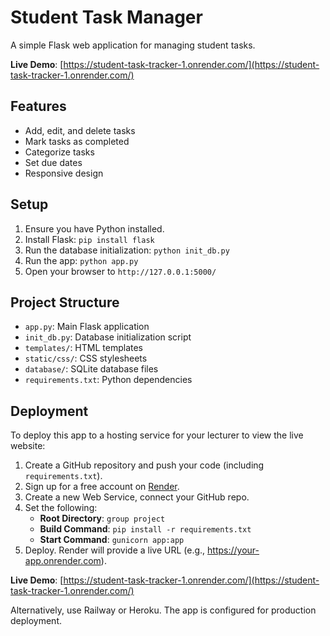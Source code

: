 # Student Task Manager

A simple Flask web application for managing student tasks.

**Live Demo**: [https://student-task-tracker-1.onrender.com/](https://student-task-tracker-1.onrender.com/)

## Features

- Add, edit, and delete tasks
- Mark tasks as completed
- Categorize tasks
- Set due dates
- Responsive design

## Setup

1. Ensure you have Python installed.
2. Install Flask: `pip install flask`
3. Run the database initialization: `python init_db.py`
4. Run the app: `python app.py`
5. Open your browser to `http://127.0.0.1:5000/`

## Project Structure

- `app.py`: Main Flask application
- `init_db.py`: Database initialization script
- `templates/`: HTML templates
- `static/css/`: CSS stylesheets
- `database/`: SQLite database files
- `requirements.txt`: Python dependencies

## Deployment

To deploy this app to a hosting service for your lecturer to view the live website:

1. Create a GitHub repository and push your code (including `requirements.txt`).
2. Sign up for a free account on [Render](https://render.com/).
3. Create a new Web Service, connect your GitHub repo.
4. Set the following:
   - **Root Directory**: `group project`
   - **Build Command**: `pip install -r requirements.txt`
   - **Start Command**: `gunicorn app:app`
5. Deploy. Render will provide a live URL (e.g., https://your-app.onrender.com).

**Live Demo**: [https://student-task-tracker-1.onrender.com/](https://student-task-tracker-1.onrender.com/)

Alternatively, use Railway or Heroku. The app is configured for production deployment.